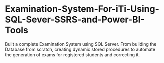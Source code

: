 # Examination-System-For-iTi-Using-SQL-Sever-SSRS-and-Power-BI-Tools
Built a complete Examination System using SQL Server. From building the Database from scratch, creating dynamic stored procedures to automate the generation of exams for registered students and correcting it.
